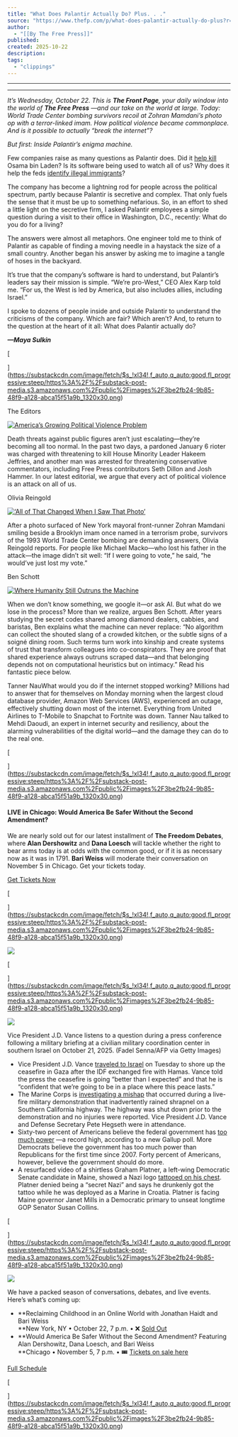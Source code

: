 ```yaml
---
title: "What Does Palantir Actually Do? Plus. . ."
source: "https://www.thefp.com/p/what-does-palantir-actually-do-plus?r=7br8e"
author:
  - "[[By The Free Press]]"
published:
created: 2025-10-22
description:
tags:
  - "clippings"
---
```

---

---

*It’s Wednesday, October 22. This is **The Front Page**, your daily window into the world of **The Free Press** —and our take on the world at large. Today: World Trade Center bombing survivors recoil at Zohran Mamdani’s photo op with a terror-linked imam. How political violence became commonplace. And is it possible to actually “break the internet”?*

*But first: Inside Palantir’s enigma machine.*

Few companies raise as many questions as Palantir does. Did it [help kill](https://nymag.com/intelligencer/2020/09/inside-palantir-technologies-peter-thiel-alex-karp.html) Osama bin Laden? Is its software being used to watch all of us? Why does it help the feds [identify illegal immigrants](https://www.theguardian.com/us-news/ng-interactive/2025/sep/22/ice-palantir-data)?

The company has become a lightning rod for people across the political spectrum, partly because Palantir is secretive and complex. That only fuels the sense that it must be up to something nefarious. So, in an effort to shed a little light on the secretive firm, I asked Palantir employees a simple question during a visit to their office in Washington, D.C., recently: What do you do for a living?

The answers were almost all metaphors. One engineer told me to think of Palantir as capable of finding a moving needle in a haystack the size of a small country. Another began his answer by asking me to imagine a tangle of hoses in the backyard.

It’s true that the company’s software is hard to understand, but Palantir’s leaders say their mission is simple. “We’re pro-West,” CEO Alex Karp told me. “For us, the West is led by America, but also includes allies, including Israel.”

I spoke to dozens of people inside and outside Palantir to understand the criticisms of the company. Which are fair? Which aren’t? And, to return to the question at the heart of it all: What does Palantir actually do?

***—Maya Sulkin***

[

](https://substackcdn.com/image/fetch/$s_!xl34!,f_auto,q_auto:good,fl_progressive:steep/https%3A%2F%2Fsubstack-post-media.s3.amazonaws.com%2Fpublic%2Fimages%2F3be2fb24-9b85-48f9-a128-abca15f51a9b_1320x30.png)

The Editors

[![America’s Growing Political Violence Problem](https://substackcdn.com/image/fetch/$s_!syht!,w_1300,h_650,c_fill,f_auto,q_auto:good,fl_progressive:steep,g_auto/https%3A%2F%2Fsubstack-post-media.s3.amazonaws.com%2Fpublic%2Fimages%2F7ecf92fb-99f5-4d50-8976-b896fcf2fcb3_1024x683.jpeg)](https://www.thefp.com/p/americas-growing-political-violence)

Death threats against public figures aren’t just escalating—they’re becoming all too normal. In the past two days, a pardoned January 6 rioter was charged with threatening to kill House Minority Leader Hakeem Jeffries, and another man was arrested for threatening conservative commentators, including Free Press contributors Seth Dillon and Josh Hammer. In our latest editorial, we argue that every act of political violence is an attack on all of us.

Olivia Reingold

[![‘All of That Changed When I Saw That Photo’](https://substackcdn.com/image/fetch/$s_!tHcU!,w_1300,h_650,c_fill,f_auto,q_auto:good,fl_progressive:steep,g_auto/https%3A%2F%2Fsubstack-post-media.s3.amazonaws.com%2Fpublic%2Fimages%2Fc6faf6da-92a2-4ba4-82b6-1bfe6bf52b4d_1024x683.jpeg)](https://www.thefp.com/p/all-of-that-changed-when-i-saw-that)

After a photo surfaced of New York mayoral front-runner Zohran Mamdani smiling beside a Brooklyn imam once named in a terrorism probe, survivors of the 1993 World Trade Center bombing are demanding answers, Olivia Reingold reports. For people like Michael Macko—who lost his father in the attack—the image didn’t sit well: “If I were going to vote,” he said, “he would’ve just lost my vote.”

Ben Schott

[![Where Humanity Still Outruns the Machine](https://substackcdn.com/image/fetch/$s_!sBw9!,w_1300,h_650,c_fill,f_auto,q_auto:good,fl_progressive:steep,g_auto/https%3A%2F%2Fsubstack-post-media.s3.amazonaws.com%2Fpublic%2Fimages%2Fde290318-c7b4-49fc-b0c5-f0359e4a289a_1024x668.jpeg)](https://www.thefp.com/p/where-humanity-still-outruns-the-machine)

When we don’t know something, we google it—or ask AI. But what do we lose in the process? More than we realize, argues Ben Schott. After years studying the secret codes shared among diamond dealers, cabbies, and baristas, Ben explains what the machine can never replace: “No algorithm can collect the shouted slang of a crowded kitchen, or the subtle signs of a soigné dining room. Such terms turn work into kinship and create systems of trust that transform colleagues into co-conspirators. They are proof that shared experience always outruns scraped data—and that belonging depends not on computational heuristics but on intimacy.” Read his fantastic piece below.

Tanner NauWhat would you do if the internet stopped working? Millions had to answer that for themselves on Monday morning when the largest cloud database provider, Amazon Web Services (AWS), experienced an outage, effectively shutting down most of the internet. Everything from United Airlines to T-Mobile to Snapchat to Fortnite was down. Tanner Nau talked to Mehdi Daoudi, an expert in internet security and resiliency, about the alarming vulnerabilities of the digital world—and the damage they can do to the real one.

[

](https://substackcdn.com/image/fetch/$s_!xl34!,f_auto,q_auto:good,fl_progressive:steep/https%3A%2F%2Fsubstack-post-media.s3.amazonaws.com%2Fpublic%2Fimages%2F3be2fb24-9b85-48f9-a128-abca15f51a9b_1320x30.png)

#### LIVE in Chicago: Would America Be Safer Without the Second Amendment?

We are nearly sold out for our latest installment of **The Freedom Debates**, where **Alan Dershowitz** and **Dana Loesch** will tackle whether the right to bear arms today is at odds with the common good, or if it is as necessary now as it was in 1791. **Bari Weiss** will moderate their conversation on November 5 in Chicago. Get your tickets today.

[Get Tickets Now](https://www.fineartsbuilding.com/events/the-freedom-debates/)

[

](https://substackcdn.com/image/fetch/$s_!xl34!,f_auto,q_auto:good,fl_progressive:steep/https%3A%2F%2Fsubstack-post-media.s3.amazonaws.com%2Fpublic%2Fimages%2F3be2fb24-9b85-48f9-a128-abca15f51a9b_1320x30.png)

![](https://substackcdn.com/image/fetch/$s_!VNsq!,w_424,c_limit,f_auto,q_auto:good,fl_progressive:steep/https%3A%2F%2Fsubstack-post-media.s3.amazonaws.com%2Fpublic%2Fimages%2F79ff4785-cfe9-4dd5-b8eb-bac7defcf08c_1125x100.png)

[

](https://substackcdn.com/image/fetch/$s_!xl34!,f_auto,q_auto:good,fl_progressive:steep/https%3A%2F%2Fsubstack-post-media.s3.amazonaws.com%2Fpublic%2Fimages%2F3be2fb24-9b85-48f9-a128-abca15f51a9b_1320x30.png)

![](https://substackcdn.com/image/fetch/$s_!f7HD!,w_424,c_limit,f_auto,q_auto:good,fl_progressive:steep/https%3A%2F%2Fsubstack-post-media.s3.amazonaws.com%2Fpublic%2Fimages%2F8d076939-1e7d-4b01-8ff1-8ccbbae50cb2_1125x100.png)

Vice President J.D. Vance listens to a question during a press conference following a military briefing at a civilian military coordination center in southern Israel on October 21, 2025. (Fadel Senna/AFP via Getty Images)

- Vice President J.D. Vance [traveled to Israel](https://apnews.com/article/israel-palestinians-hamas-war-news-10-21-2025-29925b9671834bba6e24adb5f2e35b51) on Tuesday to shore up the ceasefire in Gaza after the IDF exchanged fire with Hamas. Vance told the press the ceasefire is going “better than I expected” and that he is “confident that we’re going to be in a place where this peace lasts.”
- The Marine Corps is [investigating a mishap](https://www.msn.com/en-us/news/us/marines-investigating-errant-live-fire-blast-over-california-s-i-5/ar-AA1OQqtD) that occurred during a live-fire military demonstration that inadvertently rained shrapnel on a Southern California highway. The highway was shut down prior to the demonstration and no injuries were reported. Vice President J.D. Vance and Defense Secretary Pete Hegseth were in attendance.
- Sixty-two percent of Americans believe the federal government has [too much power](https://news.gallup.com/poll/696191/record-high-say-government-power.aspx) —a record high, according to a new Gallup poll. More Democrats believe the government has too much power than Republicans for the first time since 2007. Forty percent of Americans, however, believe the government should do more.
- A resurfaced video of a shirtless Graham Platner, a left-wing Democratic Senate candidate in Maine, showed a Nazi logo [tattooed on his chest](https://x.com/MaineStatePress/status/1980571326747140493). Platner denied being a “secret Nazi” and says he drunkenly got the tattoo while he was deployed as a Marine in Croatia. Platner is facing Maine governor Janet Mills in a Democratic primary to unseat longtime GOP Senator Susan Collins.

[

](https://substackcdn.com/image/fetch/$s_!xl34!,f_auto,q_auto:good,fl_progressive:steep/https%3A%2F%2Fsubstack-post-media.s3.amazonaws.com%2Fpublic%2Fimages%2F3be2fb24-9b85-48f9-a128-abca15f51a9b_1320x30.png)

![](https://substackcdn.com/image/fetch/$s_!ys1x!,w_424,c_limit,f_auto,q_auto:good,fl_progressive:steep/https%3A%2F%2Fsubstack-post-media.s3.amazonaws.com%2Fpublic%2Fimages%2F0b1bad32-7e7e-45d9-8737-4129ce5afd3e_1125x100.png)

We have a packed season of conversations, debates, and live events. Here’s what’s coming up:

- **Reclaiming Childhood in an Online World with Jonathan Haidt and Bari Weiss  
	**New York, NY • October 22, 7 p.m. • ❌ [Sold Out](https://www.telecharge.com/The-Free-Press-Live-with-Jonathan-Haidt-tickets?AID=BWY001474600&utm_source=show_site&utm_campaign=JonathanHaidtSS&utm_medium=web&utm_id=BWY001474600)
- **Would America Be Safer Without the Second Amendment? Featuring Alan Dershowitz, Dana Loesch, and Bari Weiss  
	**Chicago • November 5, 7 p.m. • 🎟️ [Tickets on sale here](https://www.fineartsbuilding.com/events/the-freedom-debates/)

[Full Schedule](https://www.thefp.com/p/upcoming-events)

[

](https://substackcdn.com/image/fetch/$s_!xl34!,f_auto,q_auto:good,fl_progressive:steep/https%3A%2F%2Fsubstack-post-media.s3.amazonaws.com%2Fpublic%2Fimages%2F3be2fb24-9b85-48f9-a128-abca15f51a9b_1320x30.png)